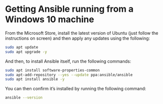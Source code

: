 # Getting Ansible running from a Windows 10 machine

From the Microsoft Store, install the latest version of Ubuntu (just follow the instructions on screen) and then apply any updates using the following:

```bash
sudo apt update
sudo apt upgrade -y
```

And then, to install Ansible itself, run the following commands:

```bash
sudo apt install software-properties-common
sudo apt-add-repository --yes --update ppa:ansible/ansible
sudo apt install ansible -y
```

You can then confirm it’s installed by running the following command:

```bash
ansible --version
```